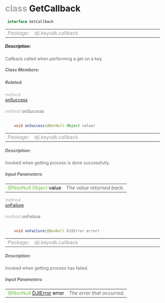<div class="article"><h1 ><font color="#AAA">class </font>GetCallback</h1></div>

~~~java
 interface GetCallback 
~~~

<html><table class="table-supportedby"><tr valign="top"><td width=15%><font color="#999"><i>Package:</i></td><td width=85%><font color="#999">dji.keysdk.callback</td></tr></table></html>



##### Description:



<font color="#666">Callback called when performing a get on a key.



##### Class Members:



##### Related:

<div class="api-row" id="djikeymanager_getcallback_interface_onsuccess"><div class="api-col left"></div><div class="api-col middle" style="color:#AAA">method</div><div class="api-col right"><a class="trigger" href="#djikeymanager_getcallback_interface_onsuccess_inline">onSuccess</a></div></div><div class="inline-doc" id="djikeymanager_getcallback_interface_onsuccess_inline"

><div class="article"><h6 ><font color="#AAA">method </font>onSuccess</h6></div>

~~~java
    void onSuccess(@NonNull Object value)
~~~

<html><table class="table-supportedby"><tr valign="top"><td width=15%><font color="#999"><i>Package:</i></td><td width=85%><font color="#999">dji.keysdk.callback</td></tr></table></html>



##### Description:



<font color="#666">Invoked when getting process is done successfully.



##### Input Parameters:

<html><table class="table-inline-parameters"><tr valign="top"><td><font color="#70BF41">@NonNull Object <font color="#000">value</td><td><font color="#666"><i>The value returned back.</i></td></tr></table></html></div>

<div class="api-row" id="djikeymanager_getcallback_interface_onfailure"><div class="api-col left"></div><div class="api-col middle" style="color:#AAA">method</div><div class="api-col right"><a class="trigger" href="#djikeymanager_getcallback_interface_onfailure_inline">onFailure</a></div></div><div class="inline-doc" id="djikeymanager_getcallback_interface_onfailure_inline"

><div class="article"><h6 ><font color="#AAA">method </font>onFailure</h6></div>

~~~java
    void onFailure(@NonNull DJIError error)
~~~

<html><table class="table-supportedby"><tr valign="top"><td width=15%><font color="#999"><i>Package:</i></td><td width=85%><font color="#999">dji.keysdk.callback</td></tr></table></html>



##### Description:



<font color="#666">Invoked when getting process has failed.



##### Input Parameters:

<html><table class="table-inline-parameters"><tr valign="top"><td><font color="#70BF41">@NonNull <a href="/Components/SDKError/DJIError.html#djierror">DJIError</a> <font color="#000">error</td><td><font color="#666"><i>The error that occurred.</i></td></tr></table></html></div>



